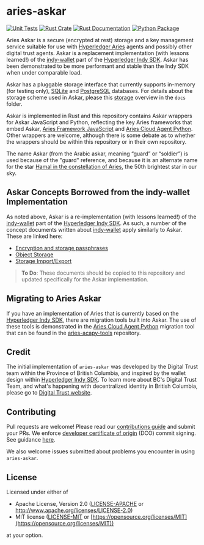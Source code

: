 # aries-askar

[![Unit Tests](https://github.com/hyperledger/aries-askar/workflows/Aries-Askar/badge.svg)](https://github.com/hyperledger/aries-askar/actions)
[![Rust Crate](https://img.shields.io/crates/v/aries-askar.svg)](https://crates.io/crates/aries-askar)
[![Rust Documentation](https://docs.rs/aries-askar/badge.svg)](https://docs.rs/aries-askar)
[![Python Package](https://img.shields.io/pypi/v/aries_askar)](https://pypi.org/project/aries-askar/)

Aries Askar is a secure (encrypted at rest) storage and a key management service
suitable for use with [Hyperledger Aries] agents and possibly other digital
trust agents. Askar is a replacement implementation (with lessons learned!) of the
[indy-wallet] part of the [Hyperledger Indy SDK]. Askar has been demonstrated to
be more performant and stable than the Indy SDK when under comparable load.

Askar has a pluggable storage interface that currently supports in-memory (for
testing only), [SQLite] and [PostgreSQL] databases. For details about the
storage scheme used in Askar, please this [storage] overview in the `docs`
folder.

Askar is implemented in Rust and this repository contains Askar wrappers for
Askar JavaScript and Python, reflecting the key Aries frameworks that embed
Askar, [Aries Framework JavaScript] and [Aries Cloud Agent Python]. Other
wrappers are welcome, although there is some debate as to whether the wrappers
should be within this repository or in their own repository.

The name Askar (from the Arabic askar, meaning “guard” or “soldier”) is used
because of the "guard" reference, and because it is an alternate name for the
star [Hamal in the constellation of Aries], the 50th brightest star in our sky.

[Hyperledger Aries]: https://www.hyperledger.org/projects/aries
[indy-wallet]: https://github.com/hyperledger/indy-sdk/tree/main/libindy/indy-wallet
[Hyperledger Indy SDK]: https://github.com/hyperledger/indy-sdk
[SQLite]: https://www.sqlite.org/index.html
[PostgreSQL]: https://www.postgresql.org/
[storage]: /docs/storage.md
[Aries Framework JavaScript]: https://github.com/hyperledger/aries-framework-javascript
[Aries Cloud Agent Python]: https://github.com/hyperledger/aries-cloudagent-python
[Hamal in the constellation of Aries]: https://www.star-facts.com/hamal/

## Askar Concepts Borrowed from the indy-wallet Implementation

As noted above, Askar is a re-implementation (with lessons learned!) of the
[indy-wallet] part of the [Hyperledger Indy SDK]. As such, a number of the
concept documents written about [indy-wallet] apply similarly to Askar. These
are linked here:

* [Encryption and storage passphrases](https://github.com/hyperledger/indy-sdk/blob/main/docs/concepts/default-wallet.md)
* [Object Storage](https://github.com/hyperledger/indy-sdk/blob/main/docs/design/003-wallet-storage/README.md)
* [Storage Import/Export](https://github.com/hyperledger/indy-sdk/blob/main/docs/design/009-wallet-export-import/README.md)

> **To Do**: These documents should be copied to this repository and updated
> specifically for the Askar implementation.

## Migrating to Aries Askar

If you have an implementation of Aries that is currently based on the [Hyperledger Indy SDK], there are migration tools
built into Askar. The use of these tools is demonstrated in the [Aries Cloud Agent Python] migration tool that can be
found in the [aries-acapy-tools] repository.

[aries-acapy-tools]: https://github.com/hyperledger/aries-acapy-tools

## Credit

The initial implementation of `aries-askar` was developed by the Digital Trust
team within the Province of British Columbia, and inspired by the wallet design
within [Hyperledger Indy SDK]. To learn
more about BC's Digital Trust Team, and what's happening with decentralized identity in British
Columbia, please go to [Digital Trust website](https://digital.gov.bc.ca/digital-trust/).

## Contributing

Pull requests are welcome! Please read our [contributions guide](https://github.com/hyperledger/aries-askar/blob/main/CONTRIBUTING.md) and submit your PRs. We enforce [developer certificate of origin](https://developercertificate.org/) (DCO) commit signing. See guidance [here](https://github.com/apps/dco).

We also welcome issues submitted about problems you encounter in using `aries-askar`.

## License

Licensed under either of

- Apache License, Version 2.0
  ([LICENSE-APACHE](https://github.com/hyperledger/aries-askar/blob/main/LICENSE-APACHE)
  or http://www.apache.org/licenses/LICENSE-2.0)
- MIT license
  ([LICENSE-MIT](https://github.com/hyperledger/aries-askar/blob/main/LICENSE-MIT)
  or [https://opensource.org/licenses/MIT](https://opensource.org/licenses/MIT))

at your option.

